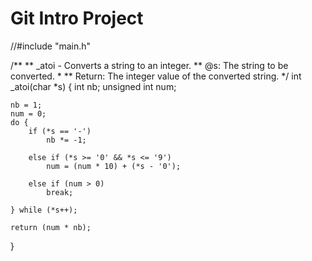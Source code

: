 # Git Intro Project

//#include "main.h"

/**
 ** _atoi - Converts a string to an integer.
 ** @s: The string to be converted.
 *
 ** Return: The integer value of the converted string.
 */
int _atoi(char *s)
{
	int nb;
	unsigned int num;

	nb = 1;
	num = 0;
	do {
		if (*s == '-')
			nb *= -1;

		else if (*s >= '0' && *s <= '9')
			num = (num * 10) + (*s - '0');

		else if (num > 0)
			break;

	} while (*s++);

	return (num * nb);
}
